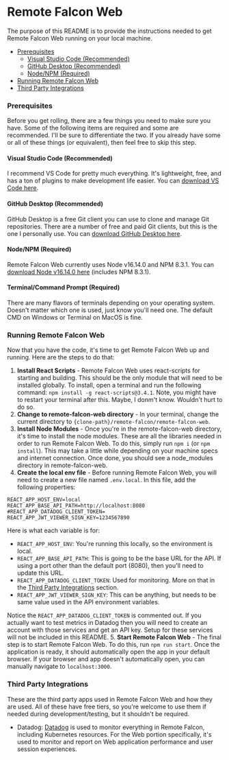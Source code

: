 # Remote Falcon Web

The purpose of this README is to provide the instructions needed to get Remote Falcon Web running on your local machine.

- [Prerequisites](#prerequisites)
  - [Visual Studio Code (Recommended)](#visual-studio-code-recommended)
  - [GitHub Desktop (Recommended)](#github-desktop-recommended)
  - [Node/NPM (Required)](#nodenpm-required)
- [Running Remote Falcon Web](#running-remote-falcon-web)
- [Third Party Integrations](#third-party-integrations)

### Prerequisites
Before you get rolling, there are a few things you need to make sure you have. Some of the following items are required and some are recommended. I'll be sure to differentiate the two. If you already have some or all of these things (or equivalent), then feel free to skip this step.

#### Visual Studio Code (Recommended)
I recommend VS Code for pretty much everything. It's lightweight, free, and has a ton of plugins to make development life easier. You can <a href="https://code.visualstudio.com/download" target="_blank">download VS Code here</a>.

#### GitHub Desktop (Recommended)
GitHub Desktop is a free Git client you can use to clone and manage Git repositories. There are a number of free and paid Git clients, but this is the one I personally use. You can <a href="https://desktop.github.com/" target="_blank">download GitHub Desktop here</a>.

#### Node/NPM (Required)
Remote Falcon Web currently uses Node v16.14.0 and NPM 8.3.1. You can <a href="https://nodejs.org/download/release/v16.14.0/" target="_blank">download Node v16.14.0 here</a> (includes NPM 8.3.1).

#### Terminal/Command Prompt (Required)
There are many flavors of terminals depending on your operating system. Doesn't matter which one is used, just know you'll need one. The default CMD on Windows or Terminal on MacOS is fine. 

### Running Remote Falcon Web
Now that you have the code, it's time to get Remote Falcon Web up and running. Here are the steps to do that:

1. **Install React Scripts** - Remote Falcon Web uses react-scripts for starting and building. This should be the only module that will need to be installed globally. To install, open a terminal and run the following command: `npm install -g react-scripts@3.4.1`. Note, you might have to restart your terminal after this. Maybe, I donm't know. Wouldn't hurt to do so.
2. **Change to remote-falcon-web directory** - In your terminal, change the current directory to `{clone-path}/remote-falcon/remote-falcon-web`.
3. **Install Node Modules** - Once you're in the remote-falcon-web directory, it's time to install the node modules. These are all the libraries needed in order to run Remote Falcon Web. To do this, simply run `npm i` (or `npm install`). This may take a little while depending on your machine specs and internet connection. Once done, you should see a node_modules directory in remote-falcon-web.
4. **Create the local env file** - Before running Remote Falcon Web, you will need to create a new file named `.env.local`. In this file, add the following properties:
```
REACT_APP_HOST_ENV=local
REACT_APP_BASE_API_PATH=http://localhost:8080
#REACT_APP_DATADOG_CLIENT_TOKEN=
REACT_APP_JWT_VIEWER_SIGN_KEY=1234567890
```

Here is what each variable is for:
- `REACT_APP_HOST_ENV`: You're running this locally, so the environment is local.
- `REACT_APP_BASE_API_PATH`: This is going to be the base URL for the API. If using a port other than the default port (8080), then you'll need to update this URL.
- `REACT_APP_DATADOG_CLIENT_TOKEN`: Used for monitoring. More on that in the [Third Party Integrations](#third-party-integrations) section.
- `REACT_APP_JWT_VIEWER_SIGN_KEY`: This can be anything, but needs to be same value used in the API environment variables.

Notice the `REACT_APP_DATADOG_CLIENT_TOKEN` is commented out. If you actually want to test metrics in Datadog then you will need to create an account with those services and get an API key. Setup for these services will not be included in this README.
5. **Start Remote Falcon Web** - The final step is to start Remote Falcon Web. To do this, run `npm run start`. Once the application is ready, it should automatically open the app in your default browser. If your browser and app doesn't automatically open, you can manually navigate to `localhost:3000`.

### Third Party Integrations
These are the third party apps used in Remote Falcon Web and how they are used. All of these have free tiers, so you're welcome to use them if needed during development/testing, but it shouldn't be required.

- Datadog: <a href="https://www.datadoghq.com/" target="_blank">Datadog</a> is used to monitor everything in Remote Falcon, including Kubernetes resources. For the Web portion specifically, it's used to monitor and report on Web application performance and user session experiences.
